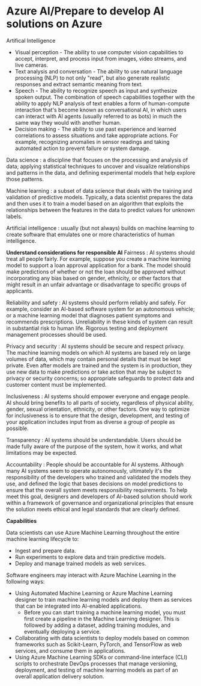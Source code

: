# Azure AI/Prepare to develop AI solutions on Azure

Artifical Intelligence
* Visual perception - The ability to use computer vision capabilities to accept, interpret, and process input from images, video streams, and live cameras.
* Text analysis and conversation - The ability to use natural language processing (NLP) to not only "read", but also generate realistic responses and extract semantic meaning from text.
* Speech - The ability to recognize speech as input and synthesize spoken output. The combination of speech capabilities together with the ability to apply NLP analysis of text enables a form of human-compute interaction that's become known as conversational AI, in which users can interact with AI agents (usually referred to as bots) in much the same way they would with another human.
* Decision making - The ability to use past experience and learned correlations to assess situations and take appropriate actions. For example, recognizing anomalies in sensor readings and taking automated action to prevent failure or system damage.

Data science 
: a discipline that focuses on the processing and analysis of data; applying statistical techniques to uncover and visualize relationships and patterns in the data, and defining experimental models that help explore those patterns.

Machine learning 
: a subset of data science that deals with the training and validation of predictive models. Typically, a data scientist prepares the data and then uses it to train a model based on an algorithm that exploits the relationships between the features in the data to predict values for unknown labels.

Artificial intelligence 
: usually (but not always) builds on machine learning to create software that emulates one or more characteristics of human intelligence.



**Understand considerations for responsible AI**
Fairness 
: AI systems should treat all people fairly. For example, suppose you create a machine learning model to support a loan approval application for a bank. The model should make predictions of whether or not the loan should be approved without incorporating any bias based on gender, ethnicity, or other factors that might result in an unfair advantage or disadvantage to specific groups of applicants.

Reliability and safety
: AI systems should perform reliably and safely. For example, consider an AI-based software system for an autonomous vehicle; or a machine learning model that diagnoses patient symptoms and recommends prescriptions. Unreliability in these kinds of system can result in substantial risk to human life. Rigorous testing and deployment management processes should be used.

Privacy and security
: AI systems should be secure and respect privacy. The machine learning models on which AI systems are based rely on large volumes of data, which may contain personal details that must be kept private. Even after models are trained and the system is in production, they use new data to make predictions or take action that may be subject to privacy or security concerns; so appropriate safeguards to protect data and customer content must be implemented.

Inclusiveness
: AI systems should empower everyone and engage people. AI should bring benefits to all parts of society, regardless of physical ability, gender, sexual orientation, ethnicity, or other factors.
One way to optimize for inclusiveness is to ensure that the design, development, and testing of your application includes input from as diverse a group of people as possible.

Transparency
: AI systems should be understandable. Users should be made fully aware of the purpose of the system, how it works, and what limitations may be expected.

Accountability
: People should be accountable for AI systems. Although many AI systems seem to operate autonomously, ultimately it's the responsibility of the developers who trained and validated the models they use, and defined the logic that bases decisions on model predictions to ensure that the overall system meets responsibility requirements. To help meet this goal, designers and developers of AI-based solution should work within a framework of governance and organizational principles that ensure the solution meets ethical and legal standards that are clearly defined.

**Capabilities**

Data scientists can use Azure Machine Learning throughout the entire machine learning lifecycle to:

* Ingest and prepare data.
* Run experiments to explore data and train predictive models.
* Deploy and manage trained models as web services.

Software engineers may interact with Azure Machine Learning in the following ways:

* Using Automated Machine Learning or Azure Machine Learning designer to train machine learning models and deploy them as services that can be integrated into AI-enabled applications.
  * Before you can start training a machine learning model, you must first create a pipeline in the Machine Learning designer. This is followed by adding a dataset, adding training modules, and eventually deploying a service.
* Collaborating with data scientists to deploy models based on common frameworks such as Scikit-Learn, PyTorch, and TensorFlow as web services, and consume them in applications.
* Using Azure Machine Learning SDKs or command-line interface (CLI) scripts to orchestrate DevOps processes that manage versioning, deployment, and testing of machine learning models as part of an overall application delivery solution.
